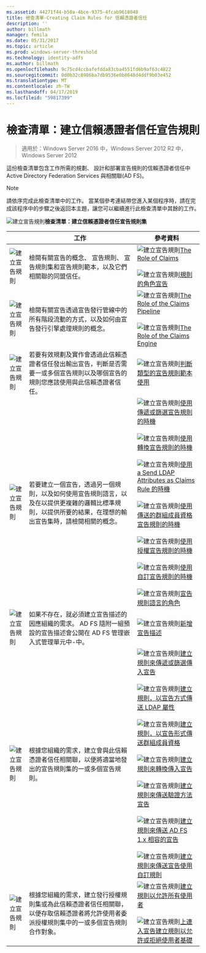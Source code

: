 ```yaml
---
ms.assetid: 44271f44-b50a-4bce-9375-4fcab9618048
title: 檢查清單-Creating Claim Rules for 信賴憑證者信任
description: ''
author: billmath
manager: femila
ms.date: 05/31/2017
ms.topic: article
ms.prod: windows-server-threshold
ms.technology: identity-adfs
ms.author: billmath
ms.openlocfilehash: 9c75cd4ccbafefdda83cba4551fd6b9af63c4822
ms.sourcegitcommit: 0d0b32c8986ba7db9536e0b8648d4ddf9b03e452
ms.translationtype: MT
ms.contentlocale: zh-TW
ms.lasthandoff: 04/17/2019
ms.locfileid: "59817399"
---
```

# <a name="checklist-creating-claim-rules-for-a-relying-party-trust"></a>檢查清單：建立信賴憑證者信任宣告規則

>適用於：Windows Server 2016 中，Windows Server 2012 R2 中，Windows Server 2012

這份檢查清單包含工作所需的規劃、 設計和部署宣告規則的信賴憑證者信任中 Active Directory Federation Services 與相關聯\(AD FS\)。  
  
> [!NOTE]  
> 請依序完成此檢查清單中的工作。 當某個參考連結帶您進入某個程序時，請在完成該程序中的步驟之後返回本主題，讓您可以繼續進行此檢查清單中其餘的工作。  
  
![建立宣告規則](media/2b05dce3-938f-4168-9b8f-1f4398cbdb9b.gif)**檢查清單：建立信賴憑證者信任宣告規則集**  
  
||工作|參考資料|  
|-|--------|-------------|  
|![建立宣告規則](media/icon_checkboxo.gif)|檢閱有關宣告的概念、 宣告規則、 宣告規則集和宣告規則範本，以及它們相關聯的同盟信任。|![建立宣告規則](media/faa393df-4856-4431-9eda-4f4e5be72a90.gif)[The Role of Claims](../../ad-fs/technical-reference/The-Role-of-Claims.md)<br /><br />![建立宣告規則](media/faa393df-4856-4431-9eda-4f4e5be72a90.gif)[規則的角色宣告](../../ad-fs/technical-reference/The-Role-of-Claim-Rules.md)|  
|![建立宣告規則](media/icon_checkboxo.gif)|檢閱有關宣告透過宣告發行管線中的所有階段流動的方式，以及如何由宣告發行引擎處理規則的概念。|![建立宣告規則](media/faa393df-4856-4431-9eda-4f4e5be72a90.gif)[The Role of the Claims Pipeline](../../ad-fs/technical-reference/The-Role-of-the-Claims-Pipeline.md)<br /><br />![建立宣告規則](media/faa393df-4856-4431-9eda-4f4e5be72a90.gif)[The Role of the Claims Engine](../../ad-fs/technical-reference/The-Role-of-the-Claims-Engine.md)|  
|![建立宣告規則](media/icon_checkboxo.gif)|若要有效規劃及實作會透過此信賴憑證者信任發出輸出宣告，判斷是否需要一或多個宣告規則以及哪個宣告的規則您應該使用與此信賴憑證者信任。|![建立宣告規則](media/faa393df-4856-4431-9eda-4f4e5be72a90.gif)[判斷類型的宣告規則範本使用](../../ad-fs/technical-reference/Determine-the-Type-of-Claim-Rule-Template-to-Use.md)|  
|![建立宣告規則](media/icon_checkboxo.gif)|若要建立一個宣告，透過另一個規則，以及如何使用宣告規則語言，以及在以提供更複雜的邏輯比標準規則，以提供所要的結果，在理想的輸出宣告集時，請檢閱相關的概念。|![建立宣告規則](media/faa393df-4856-4431-9eda-4f4e5be72a90.gif)[使用傳遞或篩選宣告規則的時機](../../ad-fs/technical-reference/When-to-Use-a-Pass-Through-or-Filter-Claim-Rule.md)<br /><br />![建立宣告規則](media/faa393df-4856-4431-9eda-4f4e5be72a90.gif)[使用轉換宣告規則的時機](../../ad-fs/technical-reference/When-to-Use-a-Transform-Claim-Rule.md)<br /><br />![建立宣告規則](media/faa393df-4856-4431-9eda-4f4e5be72a90.gif)[使用 a Send LDAP Attributes as Claims Rule 的時機](../../ad-fs/technical-reference/When-to-Use-a-Send-LDAP-Attributes-as-Claims-Rule.md)<br /><br />![建立宣告規則](media/faa393df-4856-4431-9eda-4f4e5be72a90.gif)[使用傳送的群組成員資格宣告規則的時機](../../ad-fs/technical-reference/When-to-Use-a-Send-Group-Membership-as-a-Claim-Rule.md)<br /><br />![建立宣告規則](media/faa393df-4856-4431-9eda-4f4e5be72a90.gif)[使用授權宣告規則的時機](../../ad-fs/technical-reference/When-to-Use-an-Authorization-Claim-Rule.md)<br /><br />![建立宣告規則](media/faa393df-4856-4431-9eda-4f4e5be72a90.gif)[使用自訂宣告規則的時機](../../ad-fs/technical-reference/When-to-Use-a-Custom-Claim-Rule.md)<br /><br />![建立宣告規則](media/faa393df-4856-4431-9eda-4f4e5be72a90.gif)[宣告規則語言的角色](../../ad-fs/technical-reference/The-Role-of-the-Claim-Rule-Language.md)|  
|![建立宣告規則](media/icon_checkboxo.gif)|如果不存在，就必須建立宣告描述的因應組織的需求。 AD FS 隨附一組預設的宣告描述會公開在 AD FS 管理嵌入式管理單元中\-中。|![建立宣告規則](media/15dd35b6-6cc6-421f-93f8-7109920e7144.gif)[新增宣告描述](../../ad-fs/operations/Add-a-Claim-Description.md)|  
|![建立宣告規則](media/icon_checkboxo.gif)|根據您組織的需求，建立會與此信賴憑證者信任相關聯，以便將適當地發出的宣告規則集的一或多個宣告規則。|![建立宣告規則](media/15dd35b6-6cc6-421f-93f8-7109920e7144.gif)[建立規則來傳遞或篩選傳入宣告](../../ad-fs/operations/Create-a-Rule-to-Pass-Through-or-Filter-an-Incoming-Claim.md)<br /><br />![建立宣告規則](media/15dd35b6-6cc6-421f-93f8-7109920e7144.gif)[建立規則，以宣告方式傳送 LDAP 屬性](../../ad-fs/operations/Create-a-Rule-to-Send-LDAP-Attributes-as-Claims.md)<br /><br />![建立宣告規則](media/15dd35b6-6cc6-421f-93f8-7109920e7144.gif)[建立規則，以宣告形式傳送群組成員資格](../../ad-fs/operations/Create-a-Rule-to-Send-Group-Membership-as-a-Claim.md)<br /><br />![建立宣告規則](media/15dd35b6-6cc6-421f-93f8-7109920e7144.gif)[建立規則來轉換傳入宣告](../../ad-fs/operations/Create-a-Rule-to-Transform-an-Incoming-Claim.md)<br /><br />![建立宣告規則](media/15dd35b6-6cc6-421f-93f8-7109920e7144.gif)[建立規則來傳送驗證方法宣告](../../ad-fs/operations/Create-a-Rule-to-Send-an-Authentication-Method-Claim.md)<br /><br />![建立宣告規則](media/15dd35b6-6cc6-421f-93f8-7109920e7144.gif)[建立規則來傳送 AD FS 1.x 相容的宣告](../../ad-fs/operations/Create-a-Rule-to-Send-an-AD-FS-1x-Compatible-Claim.md)<br /><br />![建立宣告規則](media/15dd35b6-6cc6-421f-93f8-7109920e7144.gif)[建立規則來傳送宣告使用自訂規則](../../ad-fs/operations/Create-a-Rule-to-Send-Claims-Using-a-Custom-Rule.md)|  
|![建立宣告規則](media/icon_checkboxo.gif)|根據您組織的需求，建立發行授權規則集或為此信賴憑證者信任相關聯，以便存取信賴憑證者將允許使用者委派授權規則集中的一或多個宣告規則合作對象。|![建立宣告規則](media/15dd35b6-6cc6-421f-93f8-7109920e7144.gif)[建立規則以允許所有使用者](../../ad-fs/operations/Create-a-Rule-to-Permit-All-Users.md)<br /><br />![建立宣告規則](media/15dd35b6-6cc6-421f-93f8-7109920e7144.gif)[上連入宣告建立規則以允許或拒絕使用者基礎](../../ad-fs/operations/Create-a-Rule-to-Permit-or-Deny-Users-Based-on-an-Incoming-Claim.md)|  
